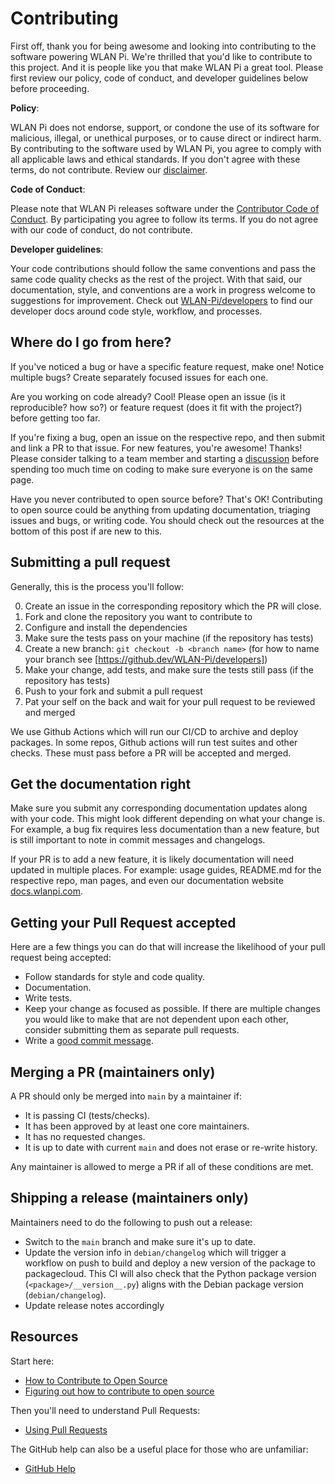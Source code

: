 # Contributing

First off, thank you for being awesome and looking into contributing to the software powering WLAN Pi. We're thrilled that you'd like to contribute to this project. And it is people like you that make WLAN Pi a great tool. Please first review our policy, code of conduct, and developer guidelines below before proceeding.

**Policy**:

WLAN Pi does not endorse, support, or condone the use of its software for malicious, illegal, or unethical purposes, or to cause direct or indirect harm. By contributing to the software used by WLAN Pi, you agree to comply with all applicable laws and ethical standards. If you don't agree with these terms, do not contribute. Review our [disclaimer](disclaimer.md).

**Code of Conduct**:

Please note that WLAN Pi releases software under the [Contributor Code of Conduct](code_of_conduct.md). By participating you agree to follow its terms. If you do not agree with our code of conduct, do not contribute.

**Developer guidelines**:

Your code contributions should follow the same conventions and pass the same code quality checks as the rest of the project. With that said, our documentation, style, and conventions are a work in progress welcome to suggestions for improvement. Check out [WLAN-Pi/developers](https://github.com/WLAN-Pi/developers) to find our developer docs around code style, workflow, and processes.

## Where do I go from here?

If you've noticed a bug or have a specific feature request, make one! Notice multiple bugs? Create separately focused issues for each one.

Are you working on code already? Cool! Please open an issue (is it reproducible? how so?) or feature request (does it fit with the project?) before getting too far.

If you're fixing a bug, open an issue on the respective repo, and then submit and link a PR to that issue. For new features, you're awesome! Thanks! Please consider talking to a team member and starting a [discussion](https://github.com/WLAN-Pi/feedback/discussions/categories/general-feedback) before spending too much time on coding to make sure everyone is on the same page.

Have you never contributed to open source before? That's OK! Contributing to open source could be anything from updating documentation, triaging issues and bugs, or writing code. You should check out the resources at the bottom of this post if are new to this.

## Submitting a pull request

Generally, this is the process you'll follow:

0. Create an issue in the corresponding repository which the PR will close.
0. Fork and clone the repository you want to contribute to
0. Configure and install the dependencies
0. Make sure the tests pass on your machine (if the repository has tests)
0. Create a new branch: `git checkout -b <branch name>` (for how to name your branch see [https://github.dev/WLAN-Pi/developers])
0. Make your change, add tests, and make sure the tests still pass (if the repository has tests)
0. Push to your fork and submit a pull request
0. Pat your self on the back and wait for your pull request to be reviewed and merged

We use Github Actions which will run our CI/CD to archive and deploy packages. In some repos, Github actions will run test suites and other checks. These must pass before a PR will be accepted and merged.

## Get the documentation right

Make sure you submit any corresponding documentation updates along with your code. This might look different depending on what your change is. For example, a bug fix requires less documentation than a new feature, but is still important to note in commit messages and changelogs.

If your PR is to add a new feature, it is likely documentation will need updated in multiple places. For example: usage guides, README.md for the respective repo, man pages, and even our documentation website [docs.wlanpi.com](https://docs.wlanpi.com).

## Getting your Pull Request accepted

Here are a few things you can do that will increase the likelihood of your pull request being accepted:

- Follow standards for style and code quality.
- Documentation.
- Write tests.
- Keep your change as focused as possible. If there are multiple changes you would like to make that are not dependent upon each other, consider submitting them as separate pull requests.
- Write a [good commit message](http://tbaggery.com/2008/04/19/a-note-about-git-commit-messages.html).

##  Merging a PR (maintainers only)

A PR should only be merged into `main` by a maintainer if:

* It is passing CI (tests/checks).
* It has been approved by at least one core maintainers.
* It has no requested changes.
* It is up to date with current `main` and does not erase or re-write history.

Any maintainer is allowed to merge a PR if all of these conditions are met.

## Shipping a release (maintainers only)

Maintainers need to do the following to push out a release:

* Switch to the `main` branch and make sure it's up to date.
* Update the version info in `debian/changelog` which will trigger a workflow on push to build and deploy a new version of the package to packagecloud. This CI will also check that the Python package version (`<package>/__version__.py`) aligns with the Debian package version (`debian/changelog`).
* Update release notes accordingly

## Resources

Start here:

- [How to Contribute to Open Source](https://opensource.guide/how-to-contribute/)
- [Figuring out how to contribute to open source](https://jvns.ca/blog/2017/08/06/contributing-to-open-source/)

Then you'll need to understand Pull Requests:

- [Using Pull Requests](https://help.github.com/articles/about-pull-requests/)

The GitHub help can also be a useful place for those who are unfamiliar:

- [GitHub Help](https://help.github.com)
